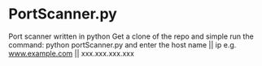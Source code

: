 # PortScanner.py
Port scanner written in python
Get a clone of the repo and simple run the command:
python portScanner.py
and enter the host name || ip e.g. www.example.com || xxx.xxx.xxx.xxx 
